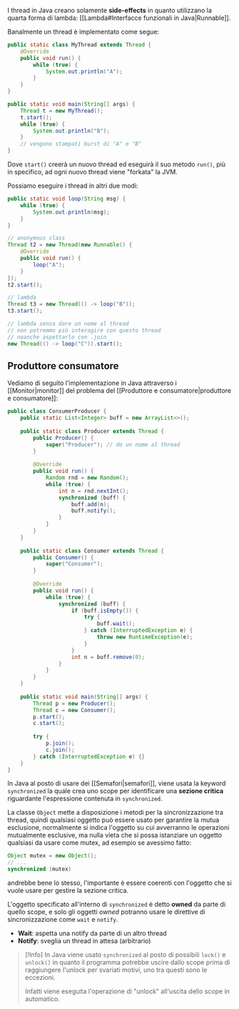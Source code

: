 I thread in Java creano solamente **side-effects** in quanto utilizzano la quarta forma di lambda: [[Lambda#Interfacce funzionali in Java|Runnable]].

Banalmente un thread è implementato come segue:
```java
public static class MyThread extends Thread {
	@Override
	public void run() {
		while (true) {
			System.out.println("A");
		}
	}
}

public static void main(String[] args) {
	Thread t = new MyThread();
	t.start();
	while (true) {
		System.out.println("B");
	}
	// vengono stampati burst di "A" e "B"
}
```

Dove `start()` creerà un nuovo thread ed eseguirà il suo metodo `run()`, più in specifico, ad ogni nuovo thread viene "forkata" la JVM.

Possiamo eseguire i thread in altri due modi:
```java
public static void loop(String msg) {
	while (true) {
		System.out.println(msg);
	}
}

// anonymous class
Thread t2 = new Thread(new Runnable() {
	@Override
	public void run() {
		loop("A");
	}
});
t2.start();

// lambda
Thread t3 = new Thread(() -> loop("B"));
t3.start();

// lambda senza dare un nome al thread
// non potremmo più interagire con questo thread
// neanche aspettarlo con .join
new Thread(() -> loop("C")).start();
```

## Produttore consumatore
Vediamo di seguito l'implementazione in Java attraverso i [[Monitor|monitor]] del problema del [[Produttore e consumatore|produttore e consumatore]]:
```java
public class ConsumerProducer {
    public static List<Integer> buff = new ArrayList<>();
    
    public static class Producer extends Thread {
        public Producer() {
            super("Producer"); // do un nome al thread
        }
        
        @Override
        public void run() {
            Random rnd = new Random();
            while (true) {
                int n = rnd.nextInt();
                synchronized (buff) {
                    buff.add(n);
                    buff.notify();
                }
            }
        }
    }
    
    public static class Consumer extends Thread {
        public Consumer() {
            super("Consumer");
        }
        
        @Override
        public void run() {
            while (true) {
                synchronized (buff) {
                    if (buff.isEmpty()) {
                        try {
                            buff.wait();
                        } catch (InterruptedException e) {
                            throw new RuntimeException(e);
                        }
                    }
                    int n = buff.remove(0);
                }
            }
        }
    }
	
    public static void main(String[] args) {
        Thread p = new Producer();
        Thread c = new Consumer();
        p.start();
        c.start();
		
        try {
            p.join();
            c.join();
        } catch (InterruptedException e) {}
    }
}
```

In Java al posto di usare dei [[Semafori|semafori]], viene usata la keyword `synchronized` la quale crea uno scope per identificare una **sezione critica** riguardante l'espressione contenuta in `synchronized`.

La classe `Object` mette a disposizione i metodi per la sincronizzazione tra thread, quindi qualsiasi oggetto può essere usato per garantire la mutua esclusione, normalmente si indica l'oggetto su cui avverranno le operazioni mutualmente esclusive, ma nulla vieta che si possa istanziare un oggetto qualsiasi da usare come mutex, ad esempio se avessimo fatto:
```java
Object mutex = new Object();
// ...
synchronized (mutex)
```

andrebbe bene lo stesso, l'importante è essere coerenti con l'oggetto che si vuole usare per gestire la sezione critica.

L'oggetto specificato all'interno di `synchronized` è detto **owned** da parte di quello scope, e solo gli oggetti _owned_ potranno usare le direttive di sincronizzazione come `wait` e `notify`.

- **Wait**: aspetta una notify da parte di un altro thread
- **Notify**: sveglia un thread in attesa (arbitrario)

>[!Info]
>In Java viene usato `synchronized` al posto di possibili `lock()` e `unlock()` in quanto il programma potrebbe uscire dallo scope prima di raggiungere l'unlock per svariati motivi, uno tra questi sono le eccezioni.
>
>Infatti viene eseguita l'operazione di "unlock" all'uscita dello scope in automatico.

